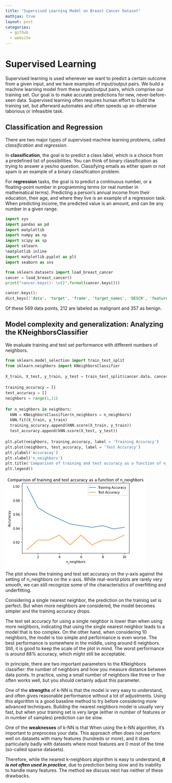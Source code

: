 ```yaml
---
title: "Supervised Learning Model on Breast Cancer Dataset"
mathjax: true
layout: post
categories:
  - github
  - website
---
```


# Supervised Learning
Supervised learning is used whenever we want to predict a certain
outcome from a given input, and we have examples of input/output pairs. We build a
machine learning model from these input/output pairs, which comprise our training
set. Our goal is to make accurate predictions for new, never-before-seen data. Supervised
learning often requires human effort to build the training set, but afterward
automates and often speeds up an otherwise laborious or infeasible task.

## Classification and Regression
There are two major types of supervised machine learning problems, called *classification*
and *regression*.

In **classification**, the goal is to predict a class label, which is a choice from a predefined
list of possibilities. You can think of binary classification as trying to answer a yes/no question. 
Classifying emails as either spam or not spam is an example of a binary classification problem.

For **regression** tasks, the goal is to predict a continuous number, or a floating-point
number in programming terms (or real number in mathematical terms). Predicting a
person’s annual income from their education, their age, and where they live is an
example of a regression task. When predicting income, the predicted value is an
amount, and can be any number in a given range.

```python
import sys
import pandas as pd
import matplotlib
import numpy as np
import scipy as sp
import sklearn
%matplotlib inline
import matplotlib.pyplot as plt
import seaborn as sns
```
```python
from sklearn.datasets import load_breast_cancer
cancer = load_breast_cancer()
print("cancer.keys(): \n{}".format(cancer.keys()))
```
```md
cancer.keys(): 
dict_keys(['data', 'target', 'frame', 'target_names', 'DESCR', 'feature_names', 'filename', 'data_module'])
```
Of these 569 data points, 212 are labeled as malignant and 357 as benign.

## Model complexity and generalization: Analyzing the KNeighborsClassifier
We evaluate training and test set performance with different numbers of neighbors.
```python
from sklearn.model_selection import train_test_split
from sklearn.neighbors import KNeighborsClassifier

X_train, X_test, y_train, y_test = train_test_split(cancer.data, cancer.target, stratify = cancer.target, random_state = 1000)

training_accuracy = []
test_accuracy = []
neighbors = range(1,11)

for n_neighbors in neighbors:
  kNN = KNeighborsClassifier(n_neighbors = n_neighbors)
  kNN.fit(X_train, y_train)
  training_accuracy.append(kNN.score(X_train, y_train))
  test_accuracy.append(kNN.score(X_test, y_test))

plt.plot(neighbors, training_accuracy, label = 'Training Accuracy')
plt.plot(neighbors, test_accuracy, label = 'Test Accuracy')
plt.ylabel('Accuracay')
plt.xlabel('n_neighbors')
plt.title('Comparison of training and test accuracy as a function of n_neighbors')
plt.legend()
```
![trainingtestingcomparison](/assets/images/image2_1.png)

The plot shows the training and test set accuracy on the y-axis against the setting of n_neighbors on the x-axis. While real-world plots are rarely very smooth, we can still recognize some of the characteristics of overfitting and underfitting.

Considering a single nearest neighbor, the prediction on the training set is perfect. But when more neighbors are considered, the model becomes simpler and the training accuracy drops.

The test set accuracy for using a single neighbor is lower than when using more neighbors, indicating that using the single nearest neighbor leads to a model that is too complex. On the other hand, when considering 10 neighbors, the model is too simple and performance is even worse. The best performance is somewhere in the middle, using around 6 neighbors. Still, it is good to keep the scale of the plot in mind. The worst performance is around 88% accuracy, which might still be acceptable.

In principle, there are two important parameters to the KNeighbors classifier: the number of neighbors and how you measure distance between data points. In practice, using a small number of neighbors like three or five often works well, but you should certainly adjust this parameter.

One of the **strengths** of k-NN is that the model is very easy to understand, and often gives reasonable performance without a lot of adjustments. Using this algorithm is a good baseline method to try before considering more advanced techniques. Building the nearest neighbors model is usually very fast, but when your training set is very large (either in number of features or in number of samples) prediction can be slow.

One of the **weaknesses** of k-NN is that When using the k-NN algorithm, it’s important to preprocess your data. This approach often does not perform well on datasets with many features (hundreds or more), and it does particularly badly with datasets where most features are 0 most of the time (so-called sparse datasets).

Therefore, while the nearest k-neighbors algorithm is easy to understand, ***it is not often used in practice***, due to prediction being slow and its inability to handle many features. The method we discuss next has neither of these drawbacks.
